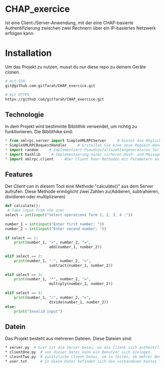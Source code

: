 # CHAP_exercice

 Ist eine Client-/Server-Anwendung, mit der eine CHAP-basierte Authentifizierung zwischen zwei Rechnern über ein IP-basiertes Netzwerk erfolgen kann.
 
 

# Installation

Um das Projekt zu nutzen, musst du nur diese repo zu deinem Geräte clonen.

```bash
# mit SSH 
git@github.com:gitfarah/CHAP_exercice.git

# mit HTTPS
https://github.com/gitfarah/CHAP_exercice.git
```

## Technologie

In dem Projekt wird bestimmte Biblöthik verwendet, um richtig zu funktionieren. Die Biblöthike sind:
 ```python
 * from xmlrpc.server import SimpleXMLRPCServer     # bietet die Möglichkeit, einfache, eigenständige XML-RPC-Server zu erstellen.
 * SimpleXMLRPCRequestHandler     # Erstellen Sie eine neue Request-Handler-Instanz.
 * import random     # Implementiert Pseudozufallszahlengeneratoren für verschiedene Verteilungen
 * import hashlib     # Implementierung eines sicheren Hash- und Message Digest-Algorithmus
 * import xmlrpc.client     #Der Client kann Methoden mit Parametern auf einem Remote-Server aufrufen (der Server wird durch einen URI benannt) und strukturierte Daten zurückerhalten.
 ```
 
 ## Features
Der Client can in diesem Tool eine Methode "calculate()" aus dem Server aufrufen. Diese Methode ermöglicht zwei Zahlen zu(Addieren, subtrahieren, dividieren oder multiplizieren)
```python
def calculate():
 # Take input from the user  
select = int(input("Select operations form 1, 2, 3, 4 :")) 
  
number_1 = int(input("Enter first number: ")) 
number_2 = int(input("Enter second number: ")) 
  
if select == 1: 
    print(number_1, "+", number_2, "=", 
                    add(number_1, number_2)) 
  
elif select == 2: 
    print(number_1, "-", number_2, "=", 
                    subtract(number_1, number_2)) 
  
elif select == 3: 
    print(number_1, "*", number_2, "=", 
                    multiply(number_1, number_2)) 
  
elif select == 4: 
    print(number_1, "/", number_2, "=", 
                    divide(number_1, number_2)) 
else: 
    print("Invalid input") 
```
## Datein
Das Projekt besteht aus mehreren Dateien. Diese Dateien sind:
```bash
* server.py  # hier ist die Server Datei, wo die Client sich authentifizieren kann und wo das Calculate Methode aufgerufen wird.
* clientOne.py  # von dieser Datei kann ein Benutzer sich einlogen.
* cleintTwo.py  # zusätzliche Client Datei, um zu testen, ob mehrer Benutzer gleichzeitig mit dem Server verbinden können. 
* user.txt      # In diese Datei befindet sich die vorhandenen Kontos (username & password).
```

